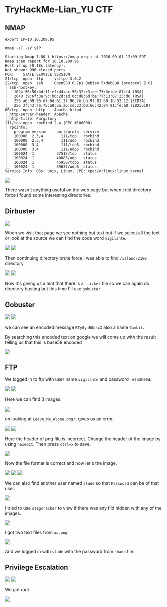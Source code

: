 # TryHackMe-Lian_YU CTF

## NMAP

```
export IP=10.10.209.95
```

```
nmap -sC -sV $IP

```


```
Starting Nmap 7.80 ( https://nmap.org ) at 2020-09-01 12:09 EDT
Nmap scan report for 10.10.209.95
Host is up (0.18s latency).
Not shown: 996 closed ports
PORT    STATE SERVICE VERSION
21/tcp  open  ftp     vsftpd 3.0.2
22/tcp  open  ssh     OpenSSH 6.7p1 Debian 5+deb8u8 (protocol 2.0)
| ssh-hostkey:
|   1024 56:50:bd:11:ef:d4:ac:56:32:c3:ee:73:3e:de:87:f4 (DSA)
|   2048 39:6f:3a:9c:b6:2d:ad:0c:d8:6d:be:77:13:07:25:d6 (RSA)
|   256 a6:69:96:d7:6d:61:27:96:7e:bb:9f:83:60:1b:52:12 (ECDSA)
|_  256 3f:43:76:75:a8:5a:a6:cd:33:b0:66:42:04:91:fe:a0 (ED25519)
80/tcp  open  http    Apache httpd
|_http-server-header: Apache
|_http-title: Purgatory
111/tcp open  rpcbind 2-4 (RPC #100000)
| rpcinfo:
|   program version    port/proto  service
|   100000  2,3,4        111/tcp   rpcbind
|   100000  2,3,4        111/udp   rpcbind
|   100000  3,4          111/tcp6  rpcbind
|   100000  3,4          111/udp6  rpcbind
|   100024  1          37515/tcp   status
|   100024  1          40883/udp   status
|   100024  1          45950/tcp6  status
|_  100024  1          59637/udp6  status
Service Info: OSs: Unix, Linux; CPE: cpe:/o:linux:linux_kernel
```

<img src = "https://i.imgur.com/rF974M7.png" />

There wasn't anything useful on the web page but when I did directory force I found some interesting directories.


## Dirbuster


<img src = "https://i.imgur.com/pBVxwCR.png"/>

When we visit that page we see nothing but text but if we select all the text or look at the source we can find the code word `vigilante`.

<img src = "https://i.imgur.com/pBVxwCR.png"/>

<img src = "https://i.imgur.com/GADOifV.png"/>

Then continuing directory brute force i was able to find `/island/2100` directory

<img src ="https://i.imgur.com/FSxzDVf.png"/>

<img src = "https://i.imgur.com/k7KMl73.png"/>

Now it's giving us a hint that there is a `.ticket` file so we can again do directory busting but this time I'll use `gobuster`

## Gobuster

<img src ="https://i.imgur.com/amDxyjb.png"/>

<img src ="https://i.imgur.com/ui60A9L.png"/>

we can see an encoded message `RTy8yhBQdscX` also a name `Gambit`.

By searching this encoded text on google we will come up with the result telling us that this is base58 encoded

<img src="https://i.imgur.com/sCaR5pV.png"/>

## FTP

We logged in to ftp with user name `vigilante` and password `!#th3h00d`.

<img src="https://i.imgur.com/0tXp8su.png"/>

<img src="https://i.imgur.com/ecnlNV3.png"/>

Here we can find 3 images.

<img src="https://i.imgur.com/nZarsYG.png"/>

on looking at `Leave_Me_Alone.png` it gives us an error.

<img src="https://i.imgur.com/YifTluj.png"/>

<img src="https://i.imgur.com/rJAT3rD.png"/>

Here the header of png file is incorrect. Change the header of the image by using `hexedit`.
Then press `ctrl+x` to save.

<img src="https://i.imgur.com/48Xl2Tx.png"/>

Now the file format is correct and now let's the image.

<img src="https://i.imgur.com/0JJfqFW.png"/>

<img src="https://i.imgur.com/xlTOwHc.png"/>

<img src="https://i.imgur.com/AgmzlEm.png"/>

We can also find another user named `slade` so that `Password` can be of that user.

<img src="https://i.imgur.com/zZntQfC.png"/>

I tried to use `stegcracker` to view if there was any fild hidden with any of the images.

<img src="https://i.imgur.com/1jOV6SY.png"/>

I got two text files from `aa.png`.

<img src="https://i.imgur.com/1eescpT.png"/>

And we logged in with `slade` with the password from `shado` file.

## Privilege Escalation

<img src="https://i.imgur.com/lq2kLzB.png"/>

<img src="https://i.imgur.com/Y0pWC0X.png"/>

We got root

<img src="https://i.imgur.com/4o0I9ow.png"/>
